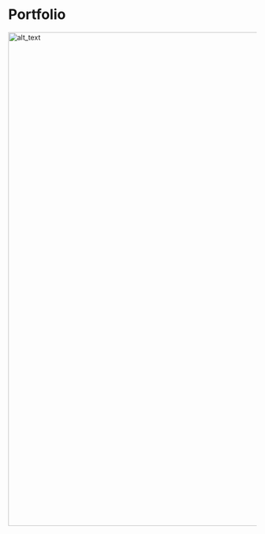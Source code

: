 # Portfolio 
[<img alt="alt_text" width="1000px" src="https://github.com/SandeepGurjar1/Portfolio/assets/101051507/0962e57b-16b6-4333-8596-544a91ed89ed" />](https://portfolio-sandeep1.netlify.app)
